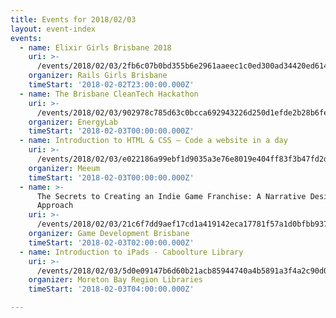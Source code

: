 ```yaml
---
title: Events for 2018/02/03
layout: event-index
events:
  - name: Elixir Girls Brisbane 2018
    uri: >-
      /events/2018/02/03/2fb6c07b0bd355b6e2961aaeec1c0ed300ad34420ed61407fc86af4cfe4abb68
    organizer: Rails Girls Brisbane
    timeStart: '2018-02-02T23:00:00.000Z'
  - name: The Brisbane CleanTech Hackathon
    uri: >-
      /events/2018/02/03/902978c785d63c0bcca692943226d250d1efde2b28b6fe236d501d212d236d6b
    organizer: EnergyLab
    timeStart: '2018-02-03T00:00:00.000Z'
  - name: Introduction to HTML & CSS – Code a website in a day
    uri: >-
      /events/2018/02/03/e022186a99ebf1d9035a3e76e8019e404ff83f3b47fd2deaf1710c4d655b1d3d
    organizer: Meeum
    timeStart: '2018-02-03T00:00:00.000Z'
  - name: >-
      The Secrets to Creating an Indie Game Franchise: A Narrative Design
      Approach
    uri: >-
      /events/2018/02/03/21c6f7dd9aef17cd1a419142eca17781f57a1d0bfbb937d8364475a66081f083
    organizer: Game Development Brisbane
    timeStart: '2018-02-03T02:00:00.000Z'
  - name: Introduction to iPads - Caboolture Library
    uri: >-
      /events/2018/02/03/5d0e09147b6d60b21acb85944740a4b5891a3f4a2c90d0eab3eb69dc7e0e78fb
    organizer: Moreton Bay Region Libraries
    timeStart: '2018-02-03T04:00:00.000Z'

---
```


